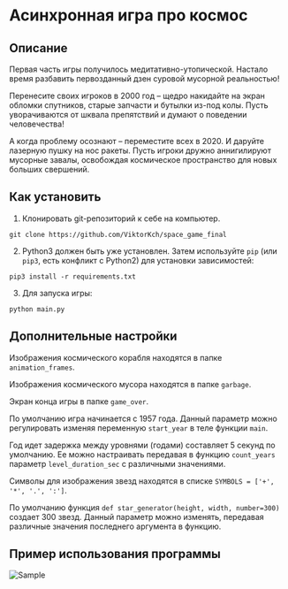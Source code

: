 # Асинхронная игра про космос


## Описание 

Первая часть игры получилось медитативно-утопической. Настало время разбавить первозданный дзен суровой мусорной реальностью!

Перенесите своих игроков в 2000 год – щедро накидайте на экран обломки спутников, старые запчасти и бутылки из-под колы. Пусть уворачиваются от шквала препятствий и думают о поведении человечества!

А когда проблему осознают – переместите всех в 2020. И даруйте лазерную пушку на нос ракеты. Пусть игроки дружно аннигилируют мусорные завалы, освобождая космическое пространство для новых больших свершений. 
## Как установить

1. Клонировать git-репозиторий к себе на компьютер.

```
git clone https://github.com/ViktorKch/space_game_final
```

2. Python3 должен быть уже установлен. 
Затем используйте `pip` (или `pip3`, есть конфликт с Python2) для установки зависимостей:

```
pip3 install -r requirements.txt
```

3. Для запуска игры:

```
python main.py
```

## Дополнительные настройки

Изображения космического корабля находятся в папке `animation_frames`.

Изображения космического мусора находятся в папке `garbage`.

Экран конца игры в папке `game_over`.

По умолчанию игра начинается с 1957 года. Данный параметр можно регулировать изменяя переменную
`start_year` в теле функции `main`. 

Год идет задержка между уровнями (годами) составляет 5 секунд по умолчанию. Ее можно настраивать передавая
в функцию `count_years` параметр `level_duration_sec` с различными значениями.

Символы для изображения звезд находятся в списке `SYMBOLS = ['+', '*', '.', ':']`.

По умолчанию функция `def star_generator(height, width, number=300)` создает 300 звезд. Данный параметр можно изменять, передавая различные значения последнего аргумента в функцию.

## Пример использования программы


![Sample](https://raw.githubusercontent.com/ViktorKch/images/master/fire_garbage.gif)
